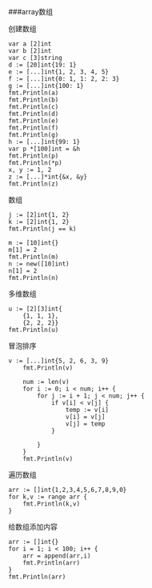 ###array数组

创建数组

    var a [2]int
    var b [2]int
	var c [3]string
	d := [20]int{19: 1}
	e := [...]int{1, 2, 3, 4, 5}
	f := [...]int{0: 1, 1: 2, 2: 3}
	g := [...]int{100: 1}
	fmt.Println(a)
	fmt.Println(b)
	fmt.Println(c)
	fmt.Println(d)
	fmt.Println(e)
	fmt.Println(f)
	fmt.Println(g)
	h := [...]int{99: 1}
	var p *[100]int = &h
	fmt.Println(p)
	fmt.Println(*p)
	x, y := 1, 2
	z := [...]*int{&x, &y}
	fmt.Println(z)

数组

	j := [2]int{1, 2}
	k := [2]int{1, 2}
	fmt.Println(j == k)

	m := [10]int{}
	m[1] = 2
	fmt.Println(m)
	n := new([10]int)
	n[1] = 2
	fmt.Println(n)

多维数组

	u := [2][3]int{
		{1, 1, 1},
		{2, 2, 2}}
	fmt.Println(u)

冒泡排序

	v := [...]int{5, 2, 6, 3, 9}
		fmt.Println(v)
	
		num := len(v)
		for i := 0; i < num; i++ {
			for j := i + 1; j < num; j++ {
				if v[i] < v[j] {
					temp := v[i]
					v[i] = v[j]
					v[j] = temp
				}
	
			}
		}
		fmt.Println(v)

遍历数组

    arr := []int{1,2,3,4,5,6,7,8,9,0}
    for k,v := range arr {
        fmt.Println(k,v)
    }

给数组添加内容

    arr := []int{}
    for i = 1; i < 100; i++ {
        arr = append(arr,i)
        fmt.Println(arr)
    }
    fmt.Println(arr)
